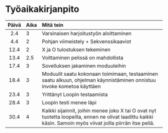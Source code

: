 # Työaikakirjanpito

| Päivä | Aika | Mitä tein  |
| :----:|:-----| :-----|
| 2.4   | 3    | Varsinaisen harjoitustyön aloittaminen |
| 4.4   | 2    | Pohjan viimeistely + Sekvenssikaaviot |
| 12.4  | 2    | X ja O tulostuksen tekeminen |
| 13.4  | 2.5  | Voittaminen pelissä on mahdollista |
| 17.4  | 3    | Sovelluksen jakaminen moduuleihin |
| 18.4  | 3    | Moduulit saatu kokonaan toimimaan, testaaminen saatu alkuun, ohjelman käynnistäminen onnistuu invoke kometoa käyttäen |
| 23.4  | 3    | Yrittänyt Loopin testaamista |
| 28.4  | 3    | Loopin testi menee läpi |
| 30.4  | 4    | Kaikki sijainnit, joihin menee joko X tai O ovat nyt tuotetta loopeilla, ennen ne olivat laadittu kaikki käsin. Samoin myös viivat joilla piirrän itse peliä. |
